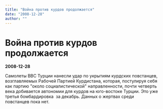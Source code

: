 ```yaml
---
title: "Война против курдов продолжается"
date: "2008-12-28"
author: ""
---
```


# Война против курдов продолжается

**2008-12-28** 

Самолеты ВВС Турции нанесли удар по укрытиям курдских повстанцев, возглавляемых Рабочей Партией Курдистана, которая, постулируя себя как партию "около социалистической" направленности, почти четверть века добивается автономии для курдов на юго-востоке Турции. Это уже третья бомбардировка  за декабрь. Данных о жертвах среди повстанцев пока нет.